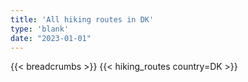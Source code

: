 ```yaml
---
title: 'All hiking routes in DK'
type: 'blank'
date: "2023-01-01"
---
```


{{< breadcrumbs >}}
{{< hiking_routes country=DK >}}
